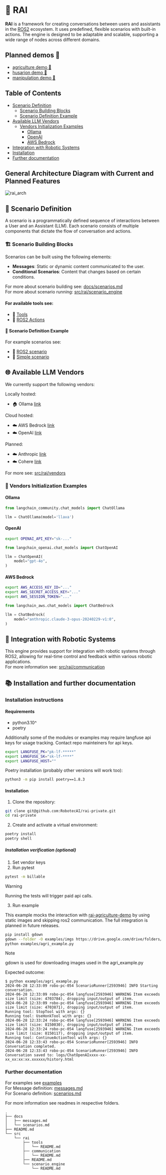 # 🦊 RAI

**RAI** is a framework for creating conversations between users and assistants in the [ROS2](https://ros.org/) ecosystem. It uses predefined, flexible scenarios with built-in actions. The engine is designed to be adaptable and scalable, supporting a wide range of nodes across different domains.

## Planned demos 👀

- [agriculture demo 🌾](https://github.com/RobotecAI/rai-agriculture-demo)
- [husarion demo 🤖](https://github.com/RobotecAI/rai-husarion-demo)
- [manipulation demo 🦾](https://github.com/RobotecAI/rai-manipulation-demo)

## Table of Contents

- [Scenario Definition](#-scenario-definition)
  - [Scenario Building Blocks](#-scenario-building-blocks)
  - [Scenario Definition Example](#-scenario-definition-example)
- [Available LLM Vendors](#-available-llm-vendors)
  - [Vendors Initialization Examples](#-vendors-initialization-examples)
    - [Ollama](#ollama)
    - [OpenAI](#openai)
    - [AWS Bedrock](#aws-bedrock)
- [Integration with Robotic Systems](#-integration-with-robotic-systems)
- [Installation](#installation-instructions)
- [Further documentation](#further-documentation)

## General Architecture Diagram with Current and Planned Features

![rai_arch](docs/imgs/rai_arch.png)

## 🧩 Scenario Definition

A scenario is a programmatically defined sequence of interactions between a User and an Assistant (LLM). Each scenario consists of multiple components that dictate the flow of conversation and actions.

### 🏗️ Scenario Building Blocks

Scenarios can be built using the following elements:

- **Messages**: Static or dynamic content communicated to the user.
- **Conditional Scenarios**: Content that changes based on certain conditions.

For more about scenario building see: [docs/scenarios.md](docs/scenarios.md)\
For more about scenario running: [src/rai/scenario_engine](src/rai/scenario_engine)

#### For available tools see:

- 🔨 [Tools](./src/rai/tools/)
- 🤖 [ROS2 Actions](./src/rai/tools/ros/)

#### 📝 Scenario Definition Example

For example scenarios see:

- 🤖 [ROS2 scenario](./examples/husarion_poc_example.py)
- 🔄 [Simple scenario](./examples/agri_example.py)

## 🌐 Available LLM Vendors

We currently support the following vendors:

Locally hosted:

- 🏠 Ollama [link](https://ollama.com/)

Cloud hosted:

- ☁️ AWS Bedrock [link](https://aws.amazon.com/bedrock/)
- ☁️ OpenAI [link](https://platform.openai.com/)

Planned:

- ☁️ Anthropic [link](https://www.anthropic.com/api)
- ☁️ Cohere [link](https://cohere.com/)

For more see: [src/rai/vendors](src/rai/vendors)

### 🚀 Vendors Initialization Examples

#### Ollama

```python
from langchain_community.chat_models import ChatOllama

llm = ChatOllama(model='llava')
```

#### OpenAI

```bash
export OPENAI_API_KEY="sk-..."
```

```python
from langchain_openai.chat_models import ChatOpenAI

llm = ChatOpenAI(
    model="gpt-4o",
)
```

#### AWS Bedrock

```bash
export AWS_ACCESS_KEY_ID="..."
export AWS_SECRET_ACCESS_KEY="..."
export AWS_SESSION_TOKEN="..."
```

```python
from langchain_aws.chat_models import ChatBedrock

llm = ChatBedrock(
    model="anthropic.claude-3-opus-20240229-v1:0",
)
```

## 🔗 Integration with Robotic Systems

This engine provides support for integration with robotic systems through ROS2, allowing for real-time control and feedback within various robotic applications.\
For more information see: [src/rai/communication](src/rai/communication)

## 📚 Installation and further documentation

### Installation instructions

#### Requirements

- python3.10^
- poetry

Additionally some of the modules or examples may require langfuse api keys for usage tracking. Contact repo mainteiners for api keys.

```bash
export LANGFUSE_PK="pk-lf-*****"
export LANGFUSE_SK="sk-lf-****"
export LANGFUSE_HOST=""
```

Poetry installation (probably other versions will work too):

```bash
python3 -m pip install poetry==1.8.3
```

#### Installation

1. Clone the repository:

```sh
git clone git@github.com:RobotecAI/rai-private.git
cd rai-private
```

2. Create and activate a virtual environment:

```sh
poetry install
poetry shell
```

##### Installation verification (optional)

1. Set vendor keys
2. Run pytest

```bash
pytest -m billable
```

> [!WARNING]
> Running the tests will trigger paid api calls.

3. Run example

This example mocks the interaction with [rai-agriculture-demo](https://github.com/RobotecAI/rai-agriculture-demo) by using static images and skipping ros2 communication. The full integration is planned in future releases.

```bash
pip install gdown
gdown --folder -O examples/imgs https://drive.google.com/drive/folders/1KRwCph465SBEMbuu5y1srzF9ZxVqjffw\?usp\=drive_link
python examples/agri_example.py
```

> [!NOTE]
> gdown is used for downloading images used in the agri_example.py

Expected outcome:

```
$ python examples/agri_example.py
2024-06-28 12:33:09 robo-pc-054 ScenarioRunner[2593946] INFO Starting conversation.
2024-06-28 12:33:09 robo-pc-054 langfuse[2593946] WARNING Item exceeds size limit (size: 4703784), dropping input/output of item.
2024-06-28 12:33:09 robo-pc-054 langfuse[2593946] WARNING Item exceeds size limit (size: 4703871), dropping input/output of item.
Running tool: StopTool with args: {}
Running tool: UseHonkTool with args: {}
2024-06-28 12:33:24 robo-pc-054 langfuse[2593946] WARNING Item exceeds size limit (size: 8150030), dropping input/output of item.
2024-06-28 12:33:24 robo-pc-054 langfuse[2593946] WARNING Item exceeds size limit (size: 8150117), dropping input/output of item.
Running tool: ContinueActionTool with args: {}
2024-06-28 12:33:43 robo-pc-054 ScenarioRunner[2593946] INFO Conversation completed.
2024-06-28 12:33:43 robo-pc-054 ScenarioRunner[2593946] INFO Conversation saved to: logs/ChatOpenAIxxxx-xx-xx_xx:xx:xx.xxxxxx/history.html
```

### Further documentation

For examples see [examples](examples/)\
For Message definition: [messages.md](docs/messages.md)\
For Scenario definition: [scenarios.md](docs/scenarios.md)

For more information see readmes in respective folders.

```
.
├── docs
│   ├── messages.md
│   └── scenarios.md
├── README.md
└── src
    └── rai
        ├── tools
        │   └── README.md
        ├── communication
        │   └── README.md
        ├── README.md
        └── scenario_engine
            └── README.md
```
